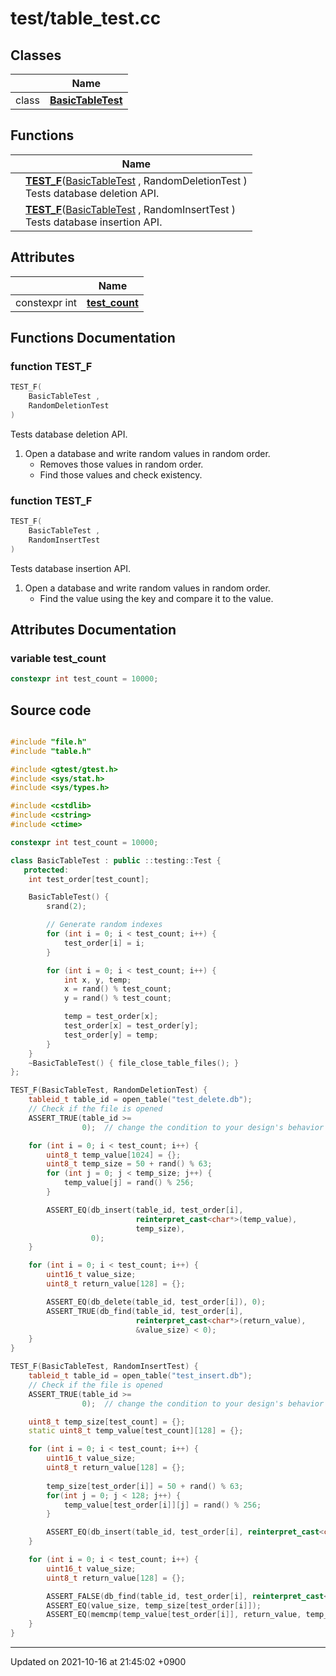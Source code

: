 

# test/table_test.cc



## Classes

|                | Name           |
| -------------- | -------------- |
| class | **[BasicTableTest](/Classes/BasicTableTest)**  |

## Functions

|                | Name           |
| -------------- | -------------- |
| | **[TEST_F](/Modules/TestCode#function-test_f)**(<a href="/Classes/BasicTableTest">BasicTableTest</a> , RandomDeletionTest )<br>Tests database deletion API.  |
| | **[TEST_F](/Modules/TestCode#function-test_f)**(<a href="/Classes/BasicTableTest">BasicTableTest</a> , RandomInsertTest )<br>Tests database insertion API.  |

## Attributes

|                | Name           |
| -------------- | -------------- |
| constexpr int | **[test_count](/Modules/TestCode#variable-test_count)**  |


## Functions Documentation

### function TEST_F

```cpp
TEST_F(
    BasicTableTest ,
    RandomDeletionTest 
)
```

Tests database deletion API. 



1. Open a database and write random values in random order.
    * Removes those values in random order.
    * Find those values and check existency. 


### function TEST_F

```cpp
TEST_F(
    BasicTableTest ,
    RandomInsertTest 
)
```

Tests database insertion API. 



1. Open a database and write random values in random order.
    * Find the value using the key and compare it to the value. 



## Attributes Documentation

### variable test_count

```cpp
constexpr int test_count = 10000;
```



## Source code

```cpp

#include "file.h"
#include "table.h"

#include <gtest/gtest.h>
#include <sys/stat.h>
#include <sys/types.h>

#include <cstdlib>
#include <cstring>
#include <ctime>

constexpr int test_count = 10000;

class BasicTableTest : public ::testing::Test {
   protected:
    int test_order[test_count];

    BasicTableTest() {
        srand(2);

        // Generate random indexes
        for (int i = 0; i < test_count; i++) {
            test_order[i] = i;
        }

        for (int i = 0; i < test_count; i++) {
            int x, y, temp;
            x = rand() % test_count;
            y = rand() % test_count;

            temp = test_order[x];
            test_order[x] = test_order[y];
            test_order[y] = temp;
        }
    }
    ~BasicTableTest() { file_close_table_files(); }
};

TEST_F(BasicTableTest, RandomDeletionTest) {
    tableid_t table_id = open_table("test_delete.db");
    // Check if the file is opened
    ASSERT_TRUE(table_id >=
                0);  // change the condition to your design's behavior

    for (int i = 0; i < test_count; i++) {
        uint8_t temp_value[1024] = {};
        uint8_t temp_size = 50 + rand() % 63;
        for (int j = 0; j < temp_size; j++) {
            temp_value[j] = rand() % 256;
        }

        ASSERT_EQ(db_insert(table_id, test_order[i],
                            reinterpret_cast<char*>(temp_value),
                            temp_size),
                  0);
    }

    for (int i = 0; i < test_count; i++) {
        uint16_t value_size;
        uint8_t return_value[128] = {};

        ASSERT_EQ(db_delete(table_id, test_order[i]), 0);
        ASSERT_TRUE(db_find(table_id, test_order[i],
                            reinterpret_cast<char*>(return_value),
                            &value_size) < 0);
    }
}

TEST_F(BasicTableTest, RandomInsertTest) {
    tableid_t table_id = open_table("test_insert.db");
    // Check if the file is opened
    ASSERT_TRUE(table_id >=
                0);  // change the condition to your design's behavior

    uint8_t temp_size[test_count] = {};
    static uint8_t temp_value[test_count][128] = {};

    for (int i = 0; i < test_count; i++) {
        uint16_t value_size;
        uint8_t return_value[128] = {};
        
        temp_size[test_order[i]] = 50 + rand() % 63;
        for(int j = 0; j < 128; j++) {
            temp_value[test_order[i]][j] = rand() % 256;
        }

        ASSERT_EQ(db_insert(table_id, test_order[i], reinterpret_cast<char*>(temp_value[test_order[i]]), temp_size[test_order[i]]), 0);
    }

    for (int i = 0; i < test_count; i++) {
        uint16_t value_size;
        uint8_t return_value[128] = {};

        ASSERT_FALSE(db_find(table_id, test_order[i], reinterpret_cast<char*>(return_value), &value_size) < 0);
        ASSERT_EQ(value_size, temp_size[test_order[i]]);
        ASSERT_EQ(memcmp(temp_value[test_order[i]], return_value, temp_size[test_order[i]]), 0);
    }
}
```


-------------------------------

Updated on 2021-10-16 at 21:45:02 +0900

